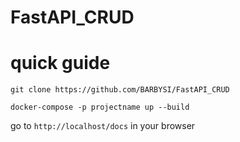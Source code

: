 # FastAPI_CRUD

# quick guide
```git clone https://github.com/BARBYSI/FastAPI_CRUD```

```docker-compose -p projectname up --build```

go to ```http://localhost/docs``` in your browser

